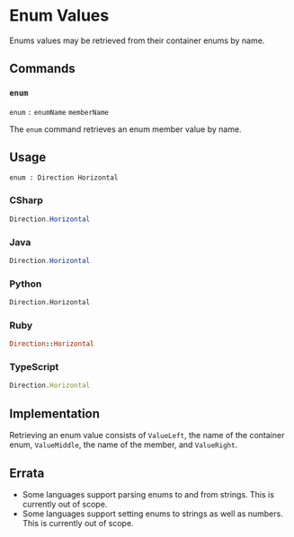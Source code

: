 # Enum Values

Enums values may be retrieved from their container enums by name.


## Commands

### `enum`

`enum` `:` `enumName` `memberName`

The `enum` command retrieves an enum member value by name.


## Usage

```
enum : Direction Horizontal
```

### CSharp

```csharp
Direction.Horizontal
```

### Java

```java
Direction.Horizontal
```

### Python

```python
Direction.Horizontal
```

### Ruby

```ruby
Direction::Horizontal
```

### TypeScript

```typescript
Direction.Horizontal
```


## Implementation

Retrieving an enum value consists of `ValueLeft`, the name of the container enum, `ValueMiddle`, the name of the member, and `ValueRight`. 


## Errata

* Some languages support parsing enums to and from strings. This is currently out of scope.
* Some languages support setting enums to strings as well as numbers. This is currently out of scope.
